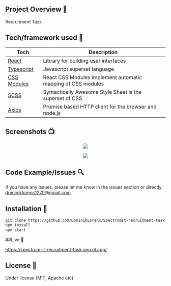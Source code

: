 ## Project Overview 🎉

Recruitment Task

## Tech/framework used 🔧

| Tech                                                        | Description                                                   |
| -------------------------------------------------------     | ------------------------------------------------------------- |
| [React](https://reactjs.org/)                               | Library for building user interfaces                          |
| [Typescript](https://www.typescriptlang.org/)               | Javascript superset language                                  |
| [CSS Modules](https://github.com/gajus/react-css-modules)   | React CSS Modules implement automatic mapping of CSS modules  |
| [SCSS](https://sass-lang.com/)                              | Syntactically Awesome Style Sheet is the superset of CSS      |
| [Axios](https://github.com/axios/axios)                     |  Promise based HTTP client for the browser and node.js        | 

## Screenshots 📺

<p align="center">
  <img src="https://user-images.githubusercontent.com/47724664/205508905-6f10b442-1954-4505-85cb-2c84e5cee06c.png">
</p>
<p align="center">
  <img src="https://user-images.githubusercontent.com/47724664/205508935-6cd6f1c1-ebc5-4afa-ad59-8352889699ee.png">
</p>

## Code Example/Issues 🔍

If you have any issues, please let me know in the issues section or directly dominiklorenc1270@gmail.com

## Installation 💾

```bash
git clone https://github.com/DominikLorenc/SpectrumIt-recruitment-task.git
npm install
npm start
```

##Live 📍

https://spectrum-it-recruitment-task.vercel.app/

## License 🔱

Under license (MIT, Apache etc)




